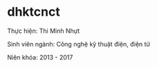 # dhktcnct

Thực hiện: Thi Minh Nhựt

Sinh viên ngành: Công nghệ kỹ thuật điện, điện tử

Niên khóa: 2013 - 2017
